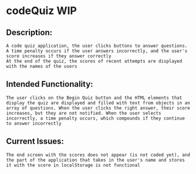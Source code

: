 # codeQuiz WIP

## Description:
    A code quiz application, the user clicks buttons to answer questions. A time penalty occurs if the user answers incorrectly, and the user's score increases if they answer correctly
    At the end of the quiz, the scores of recent attempts are displayed with the names of the users

## Intended Functionality:
    The user clicks on the Begin Quiz button and the HTML elements that display the quiz are displayed and filled with text from objects in an array of questions. When the user clicks the right answer, their score increases, but they are not notified. When the user selects incorrectly, a time penalty occurs, which compounds if they continue to answer incorrectly

## Current Issues:
    The end screen with the scores does not appear (is not coded yet), and the part of the application that takes in the user's name and stores it with the score in localStorage is not functional
